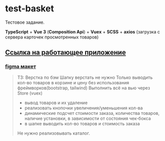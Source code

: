 # test-basket
Тестовое задание.

**TypeScript** + **Vue 3** (**Composition Api**) + **Vuex** + **SCSS** + **axios** (загрузка с сервера карточек просмотренных товаров)

## [Ссылка на работающее приложение](https://garoncode.github.io/test-basket/)


### [figma макет](https://www.figma.com/file/MyzTlBZHLzNpf6XbhctlxD/%D0%A2%D0%B5%D1%81%D1%82%D0%BE%D0%B2%D0%BE%D0%B5-Basket?type=design&t=48HFDuYEN8kMc3fl-1)


> ТЗ:
> Верстка по бэм
> Шапку верстать не нужно
> Только выводить кол-во товаров в корзине и цену
> без использования фреймворков(bootstrap, tailwind)
> Выполнить всё на вью через Store (vuex)
> - вывод товаров и их удаление
> - реализовать кнопочки увеличения/уменьшения кол-ва
> - динамические подсчет стоимости заказа, количества товаров, наличие установки, в зависимости от состояния чек-бокса
> - в шапке выводить кол-во товаров и стоимость заказа
> 
> Не нужно реализовывать каталог. 

